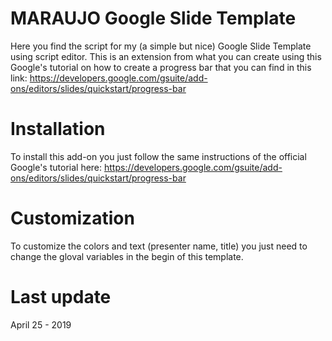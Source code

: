 # MARAUJO Google Slide Template
Here you find the script for my (a simple but nice) Google Slide Template using script editor.
This is an extension from what you can create using this Google's tutorial on how to create a progress bar that you can find in this link: https://developers.google.com/gsuite/add-ons/editors/slides/quickstart/progress-bar

# Installation
To install this add-on you just follow the same instructions of the official Google's tutorial here: https://developers.google.com/gsuite/add-ons/editors/slides/quickstart/progress-bar

# Customization
To customize the colors and text (presenter name, title) you just need to change the gloval variables in the begin of this template.

# Last update
April 25 - 2019
